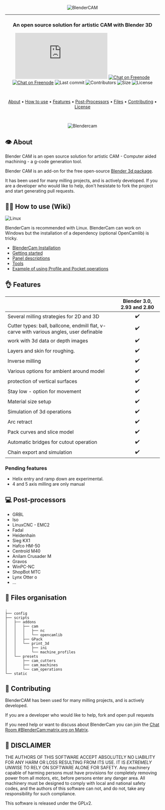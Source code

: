 
<center> 

![BlenderCAM](documentation/images/logo.png)

- - - 


### An open source solution for artistic CAM with Blender 3D



[![Chat on Matrix](https://img.shields.io/matrix/blendercam:matrix.org?label=Chat%20on%20Matrix)](https://riot.im/app/#/room/#blendercam:matrix.org) 
[![Chat on Freenode](https://img.shields.io/badge/chat-on%20freenode-brightgreen.svg)](http://webchat.freenode.net/?channels=%23blendercam)
[![Chat on Freenode](https://img.shields.io/github/issues/vilemduha/blendercam)](https://github.com/vilemduha/blendercam)
![Last commit](https://img.shields.io/github/last-commit/vilemduha/blendercam)
![Contributors](https://img.shields.io/github/contributors/vilemduha/blendercam)
![Size](https://img.shields.io/github/repo-size/vilemduha/blendercam)
![License](https://img.shields.io/github/license/vilemduha/blendercam)

<br>

[About](#About) • [How to use](#-how-to-use-wiki) • [Features](#-features) • [Post-Processors](#-post-processors) • [Files](#-files-organisation) • [Contributing](#-contributing) • [License](#-disclaimer) 

<br>

![Blendercam](documentation/images/suzanne.gif)


</center>

## 👁️ About
Blender CAM is an open source solution for artistic CAM - Computer aided machining - a g-code generation tool.

Blender CAM is an add-on for the free open-source [Blender 3d package](https://www.blender.org/).

It has been used for many milling projects, and is actively developed. If you are a developer who would like to help, don't hesistate to fork the project and start generating pull requests.

## 👨‍🎓 How to use (Wiki)

![Linux](https://img.shields.io/badge/Plateform-Linux%20|%20Windows-brightgreen.svg)

BlenderCam is recommended with Linux. BlenderCam can work on Windows but the installation of a dependency (optional OpenCamlib) is tricky.

* [BlenderCam Installation](documentation/Blendercam%20Installation.md) 
* [Getting started](documentation/Getting%20started.md)
* [Panel descriptions](documentation/Blendercam-Panel-Descriptions.md)
* [Tools](documentation/Blendercam-Tools.md)
* [Example of using Profile and Pocket operations](documentation/Profile%20and%20Pocket%20operations.md)


## 👌 Features

|                            | Blender 3.0, 2.93 and 2.80  
| -------------------------- | :----------------: |
| Several milling strategies for 2D and 3D          |         ✔️        | 
| Cutter types: ball, ballcone, endmill flat, v-carve with various angles, user definable             |         ✔️         |  
| work with 3d data or depth images       |         ✔️         |  
| Layers and skin for roughing. |         ✔️         |  
| Inverse milling   |         ✔️         |  
| Various options for ambient around model  |         ✔️         |  
| protection of vertical surfaces       |         ✔️         |  
| Stay low - option for movement       |         ✔️         |  
| Material size setup  |         ✔️         |  
| Simulation of 3d operations        |         ✔️         |  
| Arc retract   |         ✔️         |  
| Pack curves and slice model   |         ✔️         |  
| Automatic bridges for cutout operation   |         ✔️         |  
| Chain export and simulation  |         ✔️         |   

### Pending features
* Helix entry and ramp down are experimental. 
* 4 and 5 axis milling are only manual


## 💻 Post-processors
* GRBL
* Iso
* LinuxCNC - EMC2
* Fadal 
* Heidenhain
* Sieg KX1
* Hafco HM-50
* Centroïd M40
* Anilam Crusader M
* Gravos
* WinPC-NC
* ShopBot MTC
* Lynx Otter o
* ...


## 📒 Files organisation

```
.
├── config                     
├── scripts
│   ├── addons
│   │   ├── cam
│   │   │   ├── nc
│   │   │   └── opencamlib
│   │   ├── GPack
│   │   └── print_3d
│   │       ├── ini
│   │       └── machine_profiles
│   └── presets
│       ├── cam_cutters
│       ├── cam_machines
│       └── cam_operations
└── static

```



## 🤝 Contributing
BlenderCAM has been used for many milling projects, and is actively developed.

If you are a developer who would like to help, fork and open pull requests

If you need help or want  to discuss about BlenderCam you can join the [Chat Room #BlenderCam:matrix.org on Matrix](https://riot.im/app/#/room/#blendercam:matrix.org). 

## 🤕 DISCLAIMER

THE AUTHORS OF THIS SOFTWARE ACCEPT ABSOLUTELY NO LIABILITY FOR
ANY HARM OR LOSS RESULTING FROM ITS USE.  IT IS _EXTREMELY_ UNWISE
TO RELY ON SOFTWARE ALONE FOR SAFETY.  Any machinery capable of
harming persons must have provisions for completely removing power
from all motors, etc, before persons enter any danger area.  All
machinery must be designed to comply with local and national safety
codes, and the authors of this software can not, and do not, take
any responsibility for such compliance.

This software is released under the GPLv2.




